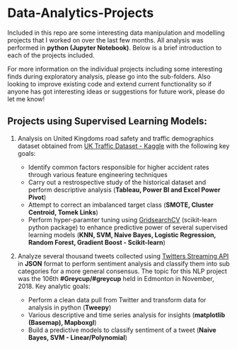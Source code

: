 # Data-Analytics-Projects

Included in this repo are some interesting data manipulation and modelling projects that I worked on over the last few months. All analysis was performed in **python (Jupyter Notebook)**. Below is a brief introduction to each of the projects included. 

For more information on the individual projects including some interesting finds during exploratory analysis, please go into the sub-folders. Also looking to improve existing code and extend current functionality so if anyone has got interesting ideas or suggestions for future work, please do let me know!  


## Projects using Supervised Learning Models: 

1. Analysis on United Kingdoms road safety and traffic demographics dataset obtained from [UK Traffic Dataset - Kaggle](https://www.kaggle.com/tsiaras/uk-road-safety-accidents-and-vehicles#Accident_Information.csv) with the following key goals: 
    * Identify common factors responsible for higher accident rates through various feature engineering techniques
    * Carry out a restrospective study of the historical dataset and perform descriptive analysis (**Tableau, Power BI and Excel Power Pivot**)
    * Attempt to correct an imbalanced target class (**SMOTE, Cluster Centroid, Tomek Links**)
    * Perform hyper-paramter tuning using [GridsearchCV](https://scikit-learn.org/stable/modules/grid_search.html) (scikit-learn python package) to enhance predictive power of several supervised learning models (**KNN, SVM, Naive Bayes, Logistic Regression, Random Forest, Gradient Boost - Scikit-learn**)

2. Analyze several thousand tweets collected using [Twitters Streaming API](http://docs.tweepy.org/en/v3.5.0/api.html) in **JSON** format to perform sentiment analysis and classify them into sub categories for a more general consensus. The topic for this NLP project was the 106th **#Greycup/#greycup** held in Edmonton in November, 2018. Key analytic goals:
    * Perform a clean data pull from Twitter and transform data for analysis in python (**Tweepy**)
    * Various descriptive and time series analysis for insights (**matplotlib (Basemap), Mapboxgl**)
    * Build a predictive models to classify sentiment of a tweet (**Naive Bayes, SVM - Linear/Polynomial**)
 

   
 
    
